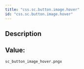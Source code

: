 ```yaml
---
title: "css.sc.button.image.hover"
id: "css.sc.button.image.hover"
---
```

## Description



## Value: 
```
sc_button_image_hover.pngx
```
